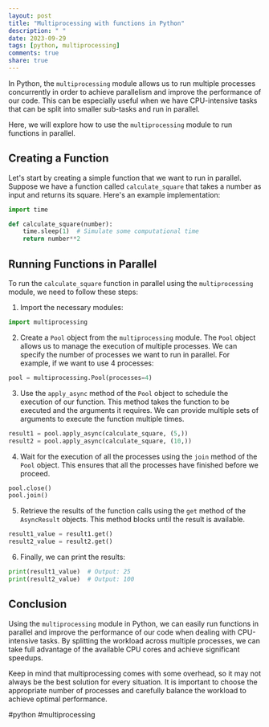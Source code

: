 ```yaml
---
layout: post
title: "Multiprocessing with functions in Python"
description: " "
date: 2023-09-29
tags: [python, multiprocessing]
comments: true
share: true
---
```

In Python, the `multiprocessing` module allows us to run multiple processes concurrently in order to achieve parallelism and improve the performance of our code. This can be especially useful when we have CPU-intensive tasks that can be split into smaller sub-tasks and run in parallel.

Here, we will explore how to use the `multiprocessing` module to run functions in parallel.

## Creating a Function
Let's start by creating a simple function that we want to run in parallel. Suppose we have a function called `calculate_square` that takes a number as input and returns its square. Here's an example implementation:

```python
import time

def calculate_square(number):
    time.sleep(1)  # Simulate some computational time
    return number**2
```

## Running Functions in Parallel
To run the `calculate_square` function in parallel using the `multiprocessing` module, we need to follow these steps:

1. Import the necessary modules:
```python
import multiprocessing
```

2. Create a `Pool` object from the `multiprocessing` module. The `Pool` object allows us to manage the execution of multiple processes. We can specify the number of processes we want to run in parallel. For example, if we want to use 4 processes:
```python
pool = multiprocessing.Pool(processes=4)
```

3. Use the `apply_async` method of the `Pool` object to schedule the execution of our function. This method takes the function to be executed and the arguments it requires. We can provide multiple sets of arguments to execute the function multiple times.
```python
result1 = pool.apply_async(calculate_square, (5,))
result2 = pool.apply_async(calculate_square, (10,))
```

4. Wait for the execution of all the processes using the `join` method of the `Pool` object. This ensures that all the processes have finished before we proceed.
```python
pool.close()
pool.join()
```

5. Retrieve the results of the function calls using the `get` method of the `AsyncResult` objects. This method blocks until the result is available.
```python
result1_value = result1.get()
result2_value = result2.get()
```

6. Finally, we can print the results:
```python
print(result1_value)  # Output: 25
print(result2_value)  # Output: 100
```

## Conclusion
Using the `multiprocessing` module in Python, we can easily run functions in parallel and improve the performance of our code when dealing with CPU-intensive tasks. By splitting the workload across multiple processes, we can take full advantage of the available CPU cores and achieve significant speedups.

Keep in mind that multiprocessing comes with some overhead, so it may not always be the best solution for every situation. It is important to choose the appropriate number of processes and carefully balance the workload to achieve optimal performance.

#python #multiprocessing